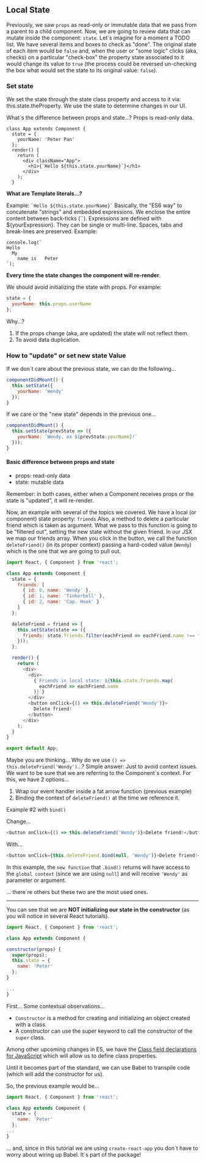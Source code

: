 ## Local State

Previously, we saw `props` as read-only or immutable data that we pass from a parent to a child component. Now, we are going to review data that can mutate inside the component: `state`.
Let´s imagine for a moment a TODO list.
We have several items and boxes to check as "done".
The original state of each item would be `false` and, when the user or "some logic" clicks (aka, checks) on a particular "check-box" the property state associated to it would change its value to `true` (the process could be reversed un-checking the box what would set the state to its original value: `false`).

### Set state

We set the state through the state class property and access to it via: this.state.theProperty.
We use the state to determine changes in our UI.

What´s the difference between props and state...?
Props is read-only data.

```
class App extends Component {
  state = {
    yourName: 'Peter Pan'
  };
  render() {
    return (
      <div className="App">
        <h1>{`Hello ${this.state.yourName}`}</h1>
      </div>
    );
  }
```

**What are Template literals...?**

Example: `` `Hello ${this.state.yourName}` ``
Basically, the "ES6 way" to concatenate "strings" and embedded expressions.
We enclose the entire content between back-ticks (\`\`). Expressions are defined with ${yourExpression}.
They can be single or multi-line. Spaces, tabs and break-lines are preserved.
Example:

```
console.log(`
Hello
  My
    name is   Peter
`);
```

**Every time the state changes the component will re-render**.

We should avoid initializing the state with props.
For example:

```javascript
state = {
  yourName: this.props.userName
};
```

Why...?

1. If the props change (aka, are updated) the state will not reflect them.
2. To avoid data duplication.

### How to "update" or set new state Value

If we don´t care about the previous state, we can do the following...

```javascript
componentDidMount() {
  this.setState({
    yourName: 'Wendy'
  });
}
```

If we care or the "new state" depends in the previous one...

```javascript
componentDidMount() {
  this.setState(prevState => ({
    yourName: `Wendy, ex ${prevState.yourName}!`
  }));
}
```

#### Basic difference between props and state

* props: read-only data
* state: mutable data

Remember: in both cases, either when a Component receives props or the state is "updated", it will re-render.

Now, an example with several of the topics we covered.
We have a local (or component) state property: `friends`
Also, a method to delete a particular friend which is taken as argument. What we pass to this function is going to be "filtered out", setting the new state without the given friend.
In our JSX we map our friends array.
When you click in the button, we call the function `deleteFriend()` (in its proper context) passing a hard-coded value (`Wendy`) which is the one that we are going to pull out.

```javascript
import React, { Component } from 'react';

class App extends Component {
  state = {
    friends: [
      { id: 0, name: 'Wendy' },
      { id: 1, name: 'Tinkerbell' },
      { id: 2, name: 'Cap. Hook' }
    ]
  };

  deleteFriend = friend => {
    this.setState(state => ({
      friends: state.friends.filter(eachFriend => eachFriend.name !== friend)
    }));
  };

  render() {
    return (
      <div>
        <div>
          {`Friends in local state: ${this.state.friends.map(
            eachFriend => eachFriend.name
          )}`}
        </div>
        <button onClick={() => this.deleteFriend('Wendy')}>
          Delete friend!
        </button>
      </div>
    );
  }
}

export default App;
```

Maybe you are thinking... Why do we use `() => this.deleteFriend('Wendy')`...? Simple answer: Just to avoid context issues. We want to be sure that we are referring to the Component´s context. For this, we have 2 options...

1. Wrap our event handler inside a fat arrow function (previous example)
2. Binding the context of `deleteFriend()` at the time we reference it.

Example \#2 with `bind()`

Change...

```javascript
<button onClick={() => this.deleteFriend('Wendy')}>Delete friend!</button>
```

With...

```javascript
<button onClick={this.deleteFriend.bind(null, 'Wendy')}>Delete friend!</button>
```

In this example, the `new function` that `.bind()` returns will have access to the `global context` (since we are using `null`) and will receive `'Wendy'` as parameter or argument.

... there´re others but these two are the most used ones.

---

You can see that we are **NOT initializing our state in the constructor** (as you will notice in several React tutorials).

```javascript
import React, { Component } from 'react';

class App extends Component {

constructor(props) {
  super(props);
  this.state = {
    name: 'Peter'
  };
}

...
}
```

First... Some contextual observations...

* `Constructor` is a method for creating and initializing an object created with a class.
* A constructor can use the super keyword to call the constructor of the `super` class.

Among other upcoming changes in ES, we have the [Class field declarations for JavaScript](https://github.com/tc39/proposal-class-fields) which will allow us to define class properties.

Until it becomes part of the standard, we can use Babel to transpile code (which will add the constructor for us).

So, the previous example would be...

```javascript
import React, { Component } from 'react';

class App extends Component {
  state = {
    name: 'Peter'
  };
...
}
```

... and, since in this tutorial we are using `create-react-app` you don´t have to worry about wiring up Babel. It´s part of the package!
